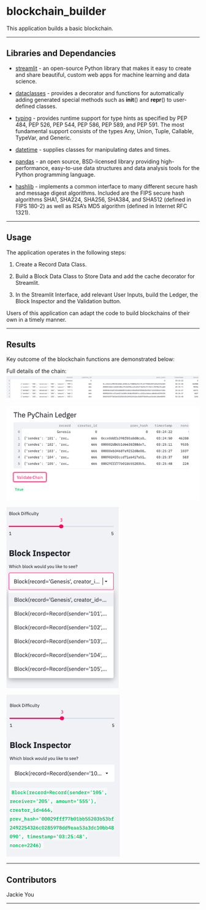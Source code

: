 # blockchain_builder

This application builds a basic blockchain.

---

## Libraries and Dependancies

* [streamlit](https://docs.streamlit.io/en/stable/) - an open-source Python library that makes it easy to create and share beautiful, custom web apps for machine learning and data science.

* [dataclasses](https://docs.python.org/3/library/dataclasses.html) - provides a decorator and functions for automatically adding generated special methods such as __init__() and __repr__() to user-defined classes.

* [typing](https://docs.python.org/3/library/typing.html) - provides runtime support for type hints as specified by PEP 484, PEP 526, PEP 544, PEP 586, PEP 589, and PEP 591. The most fundamental support consists of the types Any, Union, Tuple, Callable, TypeVar, and Generic.

* [datetime](https://docs.python.org/3/library/datetime.html) - supplies classes for manipulating dates and times.

* [pandas](https://pandas.pydata.org/docs/) - an open source, BSD-licensed library providing high-performance, easy-to-use data structures and data analysis tools for the Python programming language.

* [hashlib](https://docs.python.org/3/library/hashlib.html) - implements a common interface to many different secure hash and message digest algorithms. Included are the FIPS secure hash algorithms SHA1, SHA224, SHA256, SHA384, and SHA512 (defined in FIPS 180-2) as well as RSA’s MD5 algorithm (defined in Internet RFC 1321).

---

## Usage

The application operates in the following steps:

1. Create a Record Data Class.

2. Build a Block Data Class to Store Data and add the cache decorator for Streamlit.

3. In the Streamlit Interface, add relevant User Inputs, build the Ledger, the Block Inspector and the Validation button.

Users of this application can adapt the code to build blockchains of their own in a timely manner.

---

## Results

Key outcome of the blockchain functions are demonstrated below:

Full details of the chain:
![chain_details](https://github.com/Jyou965/blockchain_builder/blob/main/screen_shots/chain_details.png)

![validation](https://github.com/Jyou965/blockchain_builder/blob/main/screen_shots/validation.png)

![sidebar_dropdown](https://github.com/Jyou965/blockchain_builder/blob/main/screen_shots/sidebar_dropdown.png)

![block_5](https://github.com/Jyou965/blockchain_builder/blob/main/screen_shots/block_5.png)

---

## Contributors

Jackie You

---
